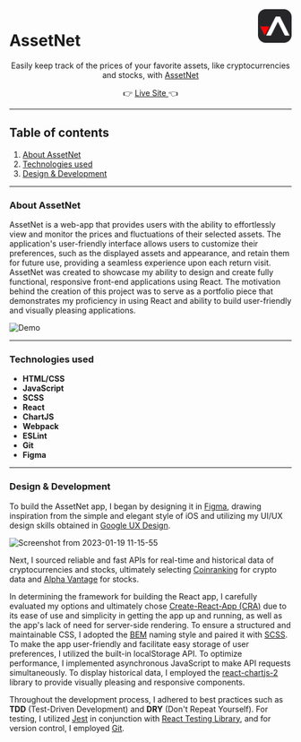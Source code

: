 
<a  href="https://assetnet.co/">
<img  src="https://raw.githubusercontent.com/patrick-potocny/asset_net/master/public/static/android-chrome-256x256.png"  alt="AssetNet logo"  title="AssetNet"  align="right"  height="60"  />
</a>

# AssetNet 

<p align="center">Easily keep track of the prices of your favorite assets, like cryptocurrencies and stocks, with <a href="https://assetnet.co/">AssetNet</a></p>

<p align="center">&#128073 <a href="https://assetnet.co/">Live Site </a>&#128072</p>

---

## Table of contents 
1. [About AssetNet](#about-assetnet)
2. [Technologies used](#technologies-used)
3. [Design & Development](#design--development)
---

### About AssetNet
AssetNet is a web-app that provides users with the ability to effortlessly view and monitor the prices and fluctuations of their selected assets. The application's user-friendly interface allows users to customize their preferences, such as the displayed assets and appearance, and retain them for future use, providing a seamless experience upon each return visit. AssetNet was created to showcase my ability to design and create fully functional, responsive front-end applications using React. The motivation behind the creation of this project was to serve as a portfolio piece that demonstrates my proficiency in using React and ability to build user-friendly and visually pleasing applications.

![Demo](https://user-images.githubusercontent.com/67468836/213311405-fa774b5e-2315-4c54-8a1c-b03ae15f00cb.png)

---

### Technologies used
 - __HTML/CSS__
 - __JavaScript__
 - __SCSS__
 - __React__
 - __ChartJS__
 - __Webpack__
 - __ESLint__
 - __Git__
 - __Figma__

--- 

### Design & Development

To build the AssetNet app, I began by designing it in [Figma](https://www.figma.com/file/bduBS3l0oXvlhMIYq7rwqe/AssetNet-Website?node-id=0%3A1&t=f4jj5MHyVeNxdhTo-1), drawing inspiration from the simple and elegant style of iOS and utilizing my UI/UX design skills obtained in [Google UX Design](https://coursera.org/share/81d54f233734293bd54de5d3dab5bcb5).

![Screenshot from 2023-01-19 11-15-55](https://user-images.githubusercontent.com/67468836/213416889-590bc1cd-8ab1-4f28-9ae5-6610f9a9c2b1.png)

Next, I sourced reliable and fast APIs for real-time and historical data of cryptocurrencies and stocks, ultimately selecting [Coinranking](https://developers.coinranking.com/api) for crypto data and [Alpha Vantage](https://www.alphavantage.co/) for stocks.

In determining the framework for building the React app, I carefully evaluated my options and ultimately chose [Create-React-App (CRA)](https://create-react-app.dev/) due to its ease of use and simplicity in getting the app up and running, as well as the app's lack of need for server-side rendering. To ensure a structured and maintainable CSS, I adopted the [BEM](https://getbem.com/) naming style and paired it with [SCSS](https://sass-lang.com/). To make the app user-friendly and facilitate easy storage of user preferences, I utilized the built-in localStorage API. To optimize performance, I implemented asynchronous JavaScript to make API requests simultaneously. To display historical data, I employed the [react-chartjs-2](https://react-chartjs-2.js.org/) library to provide visually pleasing and responsive components.

Throughout the development process, I adhered to best practices such as __TDD__ (Test-Driven Development) and __DRY__ (Don't Repeat Yourself). For testing, I utilized [Jest](https://jestjs.io/) in conjunction with [React Testing Library](https://testing-library.com/docs/react-testing-library/intro/), and for version control, I employed [Git](https://git-scm.com/).


